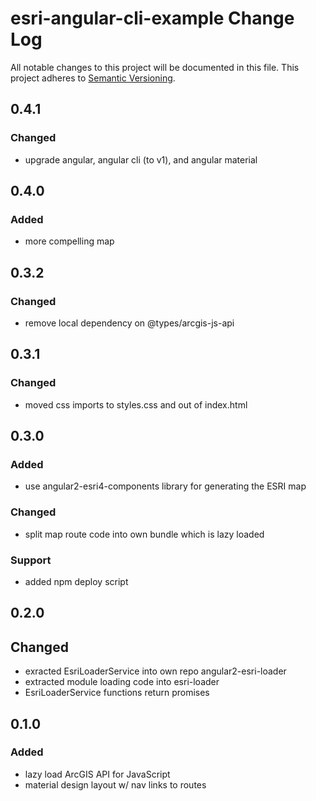 # esri-angular-cli-example Change Log
All notable changes to this project will be documented in this file.
This project adheres to [Semantic Versioning](http://semver.org/).

## 0.4.1

### Changed
- upgrade angular, angular cli (to v1), and angular material

## 0.4.0

### Added
- more compelling map

## 0.3.2
### Changed
- remove local dependency on @types/arcgis-js-api

## 0.3.1
### Changed
- moved css imports to styles.css and out of index.html

## 0.3.0
### Added
- use angular2-esri4-components library for generating the ESRI map
### Changed
- split map route code into own bundle which is lazy loaded
### Support
- added npm deploy script

## 0.2.0
## Changed
- exracted EsriLoaderService into own repo angular2-esri-loader
- extracted module loading code into esri-loader
- EsriLoaderService functions return promises

## 0.1.0
### Added
- lazy load ArcGIS API for JavaScript
- material design layout w/ nav links to routes

